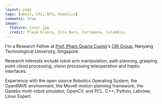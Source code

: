```yaml
---
layout: page
tags: [about, CRI, NTU, Robotics]
comments: true
image:
  feature: cover.jpg
  credit: Playa blanca, Isla Barú, Cartagena, Colombia.
---
```


I'm a Research Fellow at [Prof. Pham Quang Cuong](http://research.ntu.edu.sg/expertise/academicprofile/Pages/StaffProfile.aspx?ST_EMAILID=CUONG)'s [CRI Group](http://www.ntu.edu.sg/home/cuong/), Nanyang Technological University, Singapore.

Research interests include robot arm manipulation, path planning, grasping point cloud processing, vision processing teleoperation and haptic interfaces.

Experience with the open source Robotics Operating System, the OpenRAVE environment, the MoveIt motion planning framework, the Gazebo multi-robot simulator, OpenCV, and PCL. C++, Python, Labview, Linux Expert.
